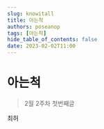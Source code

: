 ```yaml
---
slug: knowitall
title: 아는척
authors: poseanop
tags: [아는척]
hide_table_of_contents: false
date: 2023-02-02T11:00
---
```


# 아는척

> 2월 2주차 첫번째글

최허

